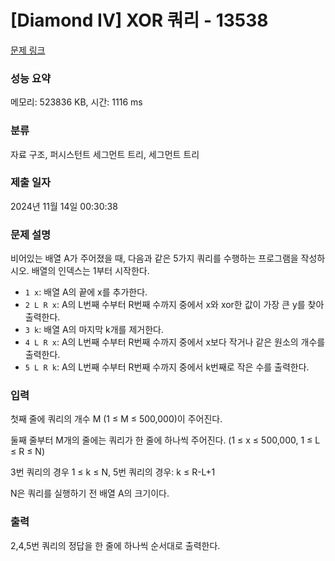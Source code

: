 # [Diamond IV] XOR 쿼리 - 13538 

[문제 링크](https://www.acmicpc.net/problem/13538) 

### 성능 요약

메모리: 523836 KB, 시간: 1116 ms

### 분류

자료 구조, 퍼시스턴트 세그먼트 트리, 세그먼트 트리

### 제출 일자

2024년 11월 14일 00:30:38

### 문제 설명

<p>비어있는 배열 A가 주어졌을 때, 다음과 같은 5가지 쿼리를 수행하는 프로그램을 작성하시오. 배열의 인덱스는 1부터 시작한다.</p>

<ul>
	<li><code>1 x</code>: 배열 A의 끝에 x를 추가한다.</li>
	<li><code>2 L R x</code>: A의 L번째 수부터 R번째 수까지 중에서 x와 xor한 값이 가장 큰 y를 찾아 출력한다.</li>
	<li><code>3 k</code>: 배열 A의 마지막 k개를 제거한다.</li>
	<li><code>4 L R x</code>: A의 L번째 수부터 R번째 수까지 중에서 x보다 작거나 같은 원소의 개수를 출력한다.</li>
	<li><code>5 L R k</code>: A의 L번째 수부터 R번째 수까지 중에서 k번째로 작은 수를 출력한다.</li>
</ul>

### 입력 

 <p>첫째 줄에 쿼리의 개수 M (1 ≤ M ≤ 500,000)이 주어진다.</p>

<p>둘째 줄부터 M개의 줄에는 쿼리가 한 줄에 하나씩 주어진다. (1 ≤ x ≤ 500,000, 1 ≤ L ≤ R ≤ N)</p>

<p>3번 쿼리의 경우 1 ≤ k ≤ N, 5번 쿼리의 경우: k ≤ R-L+1</p>

<p>N은 쿼리를 실행하기 전 배열 A의 크기이다.</p>

### 출력 

 <p>2,4,5번 쿼리의 정답을 한 줄에 하나씩 순서대로 출력한다.</p>

